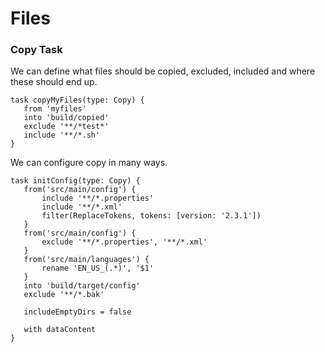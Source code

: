 # Files

### Copy Task

We can define what files should be copied, excluded, included and where these should end up.

```
task copyMyFiles(type: Copy) {
   from 'myfiles'
   into 'build/copied'
   exclude '**/*test*'
   include '**/*.sh'
}
```

We can configure copy in many ways.

```
task initConfig(type: Copy) {
   from('src/main/config') {
       include '**/*.properties'
       include '**/*.xml'
       filter(ReplaceTokens, tokens: [version: '2.3.1'])
   }
   from('src/main/config') {
       exclude '**/*.properties', '**/*.xml'
   }
   from('src/main/languages') {
       rename 'EN_US_(.*)', '$1'
   }
   into 'build/target/config'
   exclude '**/*.bak'
 
   includeEmptyDirs = false
 
   with dataContent
}
```



